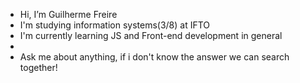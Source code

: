   - Hi, I’m Guilherme Freire
  - I'm studying information systems(3/8) at IFTO
  - I'm currently learning JS and Front-end development in general
  - 
  - Ask me about anything, if i don't know the answer we can search together!

 

  
